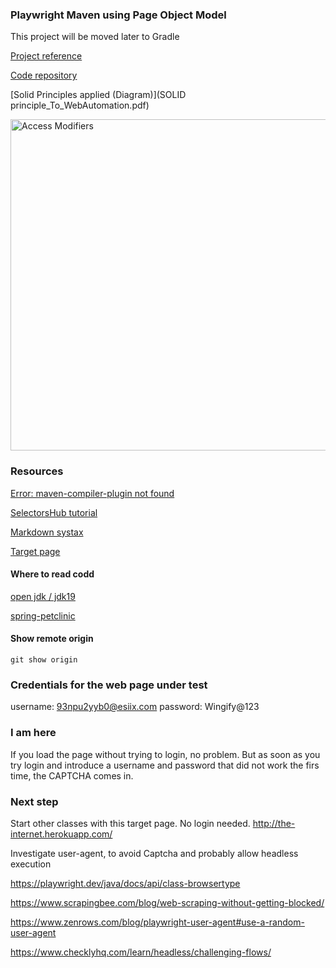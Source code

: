 ### Playwright Maven using Page Object Model ###

This project will be moved later to Gradle


[Project reference](https://www.youtube.com/watch?v=DyiZnpdDTM4)

[Code repository](https://github.com/PramodDutta/PlaywrightJavaPOM)


[Solid Principles applied (Diagram)](SOLID principle_To_WebAutomation.pdf)

<img width="530" alt="Access Modifiers" src="C:\Users\lourd\Documents\Lenovo_D\Lourdes\practicando\Practices\Java\playwrightJava\pwjmavenpom\AccessModifiers.png">



### Resources ###
[Error: maven-compiler-plugin not found](https://stackoverflow.com/questions/60120587/maven-compiler-plugin-not-found)

[SelectorsHub tutorial](https://www.youtube.com/watch?v=Iqp0qh3Up44&list=PLmRg3gEG2XIZRnlY0x0yhBFJSHsdWcSuz&index=3)

[Markdown systax](https://www.markdownguide.org/basic-syntax/)

[Target page](https://app.vwo.com/#/login)

#### Where to read codd ####

[open jdk / jdk19](https://github.com/openjdk/jdk19/tree/master/src/java.base/share/classes/java)

[spring-petclinic](https://github.com/spring-projects/spring-petclinic)

#### Show remote origin ####
```
git show origin
```

### Credentials for the web page under test ###
username: 93npu2yyb0@esiix.com 
password: Wingify@123


### I am here ###

If you load the page without trying to login, no problem.
But as soon as you try login and introduce a username and password that did not work the firs time, the CAPTCHA comes in.


### Next step ###

Start other classes with this target page. No login needed.
http://the-internet.herokuapp.com/

Investigate user-agent, to avoid Captcha and probably allow headless execution

https://playwright.dev/java/docs/api/class-browsertype

https://www.scrapingbee.com/blog/web-scraping-without-getting-blocked/

https://www.zenrows.com/blog/playwright-user-agent#use-a-random-user-agent

https://www.checklyhq.com/learn/headless/challenging-flows/


